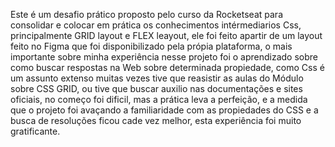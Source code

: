 Este é um desafio prático proposto pelo curso da Rocketseat para consolidar e colocar em prática 
os conhecimentos intérmediarios Css, principalmente GRID layout e FLEX leayout, ele foi feito apartir 
de um layout feito no Figma que foi disponibilizado pela própia plataforma, o mais importante sobre minha 
experiência nesse projeto foi o aprendizado sobre como buscar respostas na Web sobre determinada propiedade,
como Css é um assunto extenso muitas vezes tive que reasistir as aulas do Módulo sobre CSS GRID, ou tive
que buscar auxilio nas documentações e sites oficiais, no começo foi dificil, mas a prática leva a perfeição,
e a medida que o projeto foi avaçando a familiaridade com as propiedades do CSS e a busca de resoluções ficou
cade vez melhor, esta experiência foi muito gratificante.
